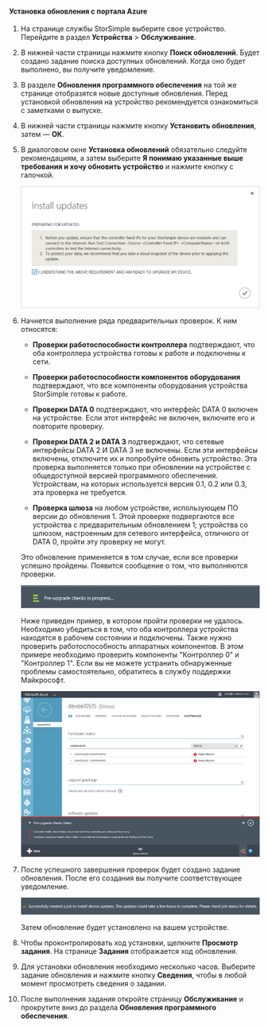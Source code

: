<!--author=alkohli last changed: 03/17/16-->

#### Установка обновления с портала Azure

1. На странице службы StorSimple выберите свое устройство. Перейдите в раздел **Устройства** > **Обслуживание**.

2. В нижней части страницы нажмите кнопку **Поиск обновлений**. Будет создано задание поиска доступных обновлений. Когда оно будет выполнено, вы получите уведомление.

3. В разделе **Обновления программного обеспечения** на той же странице отобразятся новые доступные обновления. Перед установкой обновления на устройство рекомендуется ознакомиться с заметками о выпуске.

4. В нижней части страницы нажмите кнопку **Установить обновления**, затем — **ОК**.

5. В диалоговом окне **Установка обновлений** обязательно следуйте рекомендациям, а затем выберите **Я понимаю указанные выше требования и хочу обновить устройство** и нажмите кнопку с галочкой.

    ![Сообщение с подтверждением](./media/storsimple-install-update2-via-portal/InstallUpdate12_2M.png)

7. Начнется выполнение ряда предварительных проверок. К ним относятся:

	- **Проверки работоспособности контроллера** подтверждают, что оба контроллера устройства готовы к работе и подключены к сети.

	- **Проверки работоспособности компонентов оборудования** подтверждают, что все компоненты оборудования устройства StorSimple готовы к работе.

	- **Проверки DATA 0** подтверждают, что интерфейс DATA 0 включен на устройстве. Если этот интерфейс не включен, включите его и повторите проверку.

	- **Проверки DATA 2 и DATA 3** подтверждают, что сетевые интерфейсы DATA 2 И DATA 3 не включены. Если эти интерфейсы включены, отключите их и попробуйте обновить устройство. Эта проверка выполняется только при обновлении на устройстве с общедоступной версией программного обеспечения. Устройствам, на которых используется версия 0.1, 0.2 или 0.3, эта проверка не требуется.

	- **Проверка шлюза** на любом устройстве, использующем ПО версии до обновления 1. Этой проверке подвергаются все устройства с предварительным обновлением 1; устройства со шлюзом, настроенным для сетевого интерфейса, отличного от DATA 0, пройти эту проверку не могут.

	Это обновление применяется в том случае, если все проверки успешно пройдены. Появится сообщение о том, что выполняются проверки.

    ![Уведомление о предварительной проверке](./media/storsimple-install-update2-via-portal/InstallUpdate12_3M.png)

    Ниже приведен пример, в котором пройти проверки не удалось. Необходимо убедиться в том, что оба контроллера устройства находятся в рабочем состоянии и подключены. Также нужно проверить работоспособность аппаратных компонентов. В этом примере необходимо проверить компоненты "Контроллер 0" и "Контроллер 1". Если вы не можете устранить обнаруженные проблемы самостоятельно, обратитесь в службу поддержки Майкрософт.

   	 ![Проверки не пройдены](./media/storsimple-install-update2-via-portal/HCS_PreUpgradeChecksFailed-include.png)

8. После успешного завершения проверок будет создано задание обновления. После его создания вы получите соответствующее уведомление.

    ![Создание задания обновления](./media/storsimple-install-update2-via-portal/InstallUpdate12_44M.png)

    Затем обновление будет установлено на вашем устройстве.

9. Чтобы проконтролировать ход установки, щелкните **Просмотр задания**. На странице **Задания** отображается ход обновления.

10. Для установки обновления необходимо несколько часов. Выберите задание обновления и нажмите кнопку **Сведения**, чтобы в любой момент просмотреть сведения о задании.

11. После выполнения задания откройте страницу **Обслуживание** и прокрутите вниз до раздела **Обновления программного обеспечения**.

<!---HONumber=AcomDC_0323_2016-->